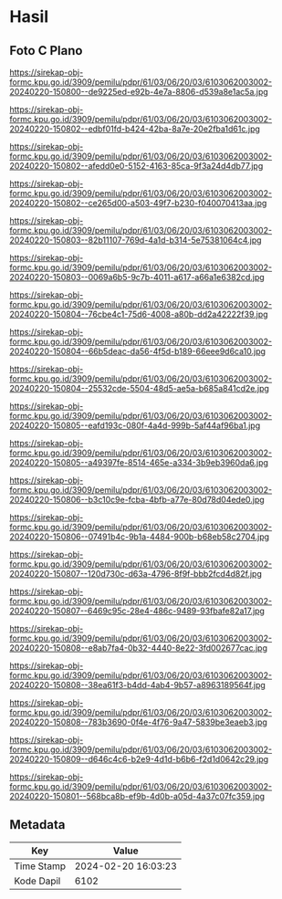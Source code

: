 # Hasil

## Foto C Plano

https://sirekap-obj-formc.kpu.go.id/3909/pemilu/pdpr/61/03/06/20/03/6103062003002-20240220-150800--de9225ed-e92b-4e7a-8806-d539a8e1ac5a.jpg

https://sirekap-obj-formc.kpu.go.id/3909/pemilu/pdpr/61/03/06/20/03/6103062003002-20240220-150802--edbf01fd-b424-42ba-8a7e-20e2fba1d61c.jpg

https://sirekap-obj-formc.kpu.go.id/3909/pemilu/pdpr/61/03/06/20/03/6103062003002-20240220-150802--afedd0e0-5152-4163-85ca-9f3a24d4db77.jpg

https://sirekap-obj-formc.kpu.go.id/3909/pemilu/pdpr/61/03/06/20/03/6103062003002-20240220-150802--ce265d00-a503-49f7-b230-f040070413aa.jpg

https://sirekap-obj-formc.kpu.go.id/3909/pemilu/pdpr/61/03/06/20/03/6103062003002-20240220-150803--82b11107-769d-4a1d-b314-5e75381064c4.jpg

https://sirekap-obj-formc.kpu.go.id/3909/pemilu/pdpr/61/03/06/20/03/6103062003002-20240220-150803--0069a6b5-9c7b-4011-a617-a66a1e6382cd.jpg

https://sirekap-obj-formc.kpu.go.id/3909/pemilu/pdpr/61/03/06/20/03/6103062003002-20240220-150804--76cbe4c1-75d6-4008-a80b-dd2a42222f39.jpg

https://sirekap-obj-formc.kpu.go.id/3909/pemilu/pdpr/61/03/06/20/03/6103062003002-20240220-150804--66b5deac-da56-4f5d-b189-66eee9d6ca10.jpg

https://sirekap-obj-formc.kpu.go.id/3909/pemilu/pdpr/61/03/06/20/03/6103062003002-20240220-150804--25532cde-5504-48d5-ae5a-b685a841cd2e.jpg

https://sirekap-obj-formc.kpu.go.id/3909/pemilu/pdpr/61/03/06/20/03/6103062003002-20240220-150805--eafd193c-080f-4a4d-999b-5af44af96ba1.jpg

https://sirekap-obj-formc.kpu.go.id/3909/pemilu/pdpr/61/03/06/20/03/6103062003002-20240220-150805--a49397fe-8514-465e-a334-3b9eb3960da6.jpg

https://sirekap-obj-formc.kpu.go.id/3909/pemilu/pdpr/61/03/06/20/03/6103062003002-20240220-150806--b3c10c9e-fcba-4bfb-a77e-80d78d04ede0.jpg

https://sirekap-obj-formc.kpu.go.id/3909/pemilu/pdpr/61/03/06/20/03/6103062003002-20240220-150806--07491b4c-9b1a-4484-900b-b68eb58c2704.jpg

https://sirekap-obj-formc.kpu.go.id/3909/pemilu/pdpr/61/03/06/20/03/6103062003002-20240220-150807--120d730c-d63a-4796-8f9f-bbb2fcd4d82f.jpg

https://sirekap-obj-formc.kpu.go.id/3909/pemilu/pdpr/61/03/06/20/03/6103062003002-20240220-150807--6469c95c-28e4-486c-9489-93fbafe82a17.jpg

https://sirekap-obj-formc.kpu.go.id/3909/pemilu/pdpr/61/03/06/20/03/6103062003002-20240220-150808--e8ab7fa4-0b32-4440-8e22-3fd002677cac.jpg

https://sirekap-obj-formc.kpu.go.id/3909/pemilu/pdpr/61/03/06/20/03/6103062003002-20240220-150808--38ea61f3-b4dd-4ab4-9b57-a8963189564f.jpg

https://sirekap-obj-formc.kpu.go.id/3909/pemilu/pdpr/61/03/06/20/03/6103062003002-20240220-150808--783b3690-0f4e-4f76-9a47-5839be3eaeb3.jpg

https://sirekap-obj-formc.kpu.go.id/3909/pemilu/pdpr/61/03/06/20/03/6103062003002-20240220-150809--d646c4c6-b2e9-4d1d-b6b6-f2d1d0642c29.jpg

https://sirekap-obj-formc.kpu.go.id/3909/pemilu/pdpr/61/03/06/20/03/6103062003002-20240220-150801--568bca8b-ef9b-4d0b-a05d-4a37c07fc359.jpg


## Metadata

| Key        | Value               |
| ---------- | ------------------- |
| Time Stamp | 2024-02-20 16:03:23 |
| Kode Dapil | 6102                |



